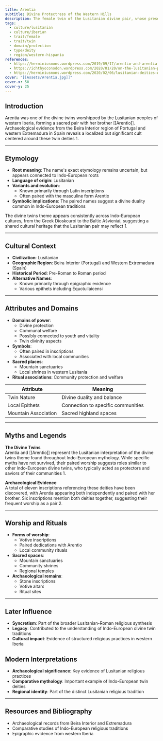 ```yaml
---
title: Arentia
subtitle: Divine Protectress of the Western Hills
description: The female twin of the Lusitanian divine pair, whose presence echoed through the mountain sanctuaries alongside her brother Arentio
tags:
  - culture/lusitanian
  - culture/iberian
  - trait/female
  - trait/twin
  - domain/protection
  - type/deity
  - region/western-hispania
references:
  - https://herminiusmons.wordpress.com/2019/09/17/arentio-and-arentia-lusitanian-divine-twins/
  - https://ichthyoconodon.wordpress.com/2020/01/20/on-the-lusitanian-pantheon/
  - https://herminiusmons.wordpress.com/2020/02/06/lusitanian-deities-with-scarce-archaeological-evidence/
cover: "[[Assets/Arentia.jpg]]"
cover-x: 50
cover-y: 25
---
```

## Introduction
Arentia was one of the divine twins worshipped by the Lusitanian peoples of western Iberia, forming a sacred pair with her brother [[Arentio]]. Archaeological evidence from the Beira Interior region of Portugal and western Extremadura in Spain reveals a localized but significant cult centered around these twin deities <mcreference link="https://herminiusmons.wordpress.com/2019/09/17/arentio-and-arentia-lusitanian-divine-twins/" index="1">1</mcreference>.

---

## Etymology

- **Root meaning**: The name's exact etymology remains uncertain, but appears connected to Indo-European roots
- **Language of origin**: Lusitanian
- **Variants and evolution**: 
  - Known primarily through Latin inscriptions
  - Often paired with the masculine form Arentio
- **Symbolic implications**: The paired names suggest a divine duality common in Indo-European traditions

The divine twins theme appears consistently across Indo-European cultures, from the Greek Dioskouroi to the Baltic Ašvieniai, suggesting a shared cultural heritage that the Lusitanian pair may reflect <mcreference link="https://herminiusmons.wordpress.com/2019/09/17/arentio-and-arentia-lusitanian-divine-twins/" index="1">1</mcreference>.

---

## Cultural Context

- **Civilization**: Lusitanian
- **Geographic Region**: Beira Interior (Portugal) and Western Extremadura (Spain)
- **Historical Period**: Pre-Roman to Roman period
- **Alternative Names**:
  - Known primarily through epigraphic evidence
  - Various epithets including Equotullaicensi

---

## Attributes and Domains

- **Domains of power**: 
  - Divine protection
  - Communal welfare
  - Possibly connected to youth and vitality
  - Twin divinity aspects
- **Symbols**: 
  - Often paired in inscriptions
  - Associated with local communities
- **Sacred places**: 
  - Mountain sanctuaries
  - Local shrines in western Lusitania
- **Ritual associations**: Community protection and welfare

| Attribute | Meaning |
|-----------|----------|
| Twin Nature | Divine duality and balance |
| Local Epithets | Connection to specific communities |
| Mountain Association | Sacred highland spaces |

---

## Myths and Legends

**The Divine Twins**  
Arentia and [[Arentio]] represent the Lusitanian interpretation of the divine twins theme found throughout Indo-European mythology. While specific myths have not survived, their paired worship suggests roles similar to other Indo-European divine twins, who typically acted as protectors and saviors of their communities <mcreference link="https://herminiusmons.wordpress.com/2019/09/17/arentio-and-arentia-lusitanian-divine-twins/" index="1">1</mcreference>.

**Archaeological Evidence**  
A total of eleven inscriptions referencing these deities have been discovered, with Arentia appearing both independently and paired with her brother. Six inscriptions mention both deities together, suggesting their frequent worship as a pair <mcreference link="https://ichthyoconodon.wordpress.com/2020/01/20/on-the-lusitanian-pantheon/" index="2">2</mcreference>.

---

## Worship and Rituals

- **Forms of worship**: 
  - Votive inscriptions
  - Paired dedications with Arentio
  - Local community rituals
- **Sacred spaces**: 
  - Mountain sanctuaries
  - Community shrines
  - Regional temples
- **Archaeological remains**: 
  - Stone inscriptions
  - Votive altars
  - Ritual sites

---

## Later Influence

- **Syncretism**: Part of the broader Lusitanian-Roman religious synthesis
- **Legacy**: Contributed to the understanding of Indo-European divine twin traditions
- **Cultural impact**: Evidence of structured religious practices in western Iberia

## Modern Interpretations

- **Archaeological significance**: Key evidence of Lusitanian religious practices
- **Comparative mythology**: Important example of Indo-European twin deities
- **Regional identity**: Part of the distinct Lusitanian religious tradition

---

## Resources and Bibliography

- Archaeological records from Beira Interior and Extremadura
- Comparative studies of Indo-European religious traditions
- Epigraphic evidence from western Iberia